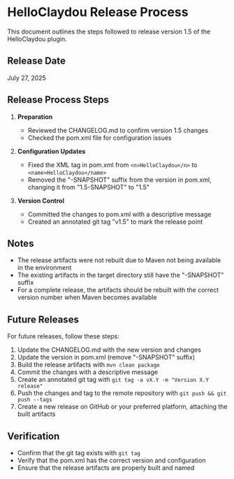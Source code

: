 # HelloClaydou Release Process

This document outlines the steps followed to release version 1.5 of the HelloClaydou plugin.

## Release Date
July 27, 2025

## Release Process Steps

1. **Preparation**
   - Reviewed the CHANGELOG.md to confirm version 1.5 changes
   - Checked the pom.xml file for configuration issues

2. **Configuration Updates**
   - Fixed the XML tag in pom.xml from `<n>HelloClaydou</n>` to `<name>HelloClaydou</name>`
   - Removed the "-SNAPSHOT" suffix from the version in pom.xml, changing it from "1.5-SNAPSHOT" to "1.5"

3. **Version Control**
   - Committed the changes to pom.xml with a descriptive message
   - Created an annotated git tag "v1.5" to mark the release point

## Notes

- The release artifacts were not rebuilt due to Maven not being available in the environment
- The existing artifacts in the target directory still have the "-SNAPSHOT" suffix
- For a complete release, the artifacts should be rebuilt with the correct version number when Maven becomes available

## Future Releases

For future releases, follow these steps:

1. Update the CHANGELOG.md with the new version and changes
2. Update the version in pom.xml (remove "-SNAPSHOT" suffix)
3. Build the release artifacts with `mvn clean package`
4. Commit the changes with a descriptive message
5. Create an annotated git tag with `git tag -a vX.Y -m "Version X.Y release"`
6. Push the changes and tag to the remote repository with `git push && git push --tags`
7. Create a new release on GitHub or your preferred platform, attaching the built artifacts

## Verification

- Confirm that the git tag exists with `git tag`
- Verify that the pom.xml has the correct version and configuration
- Ensure that the release artifacts are properly built and named